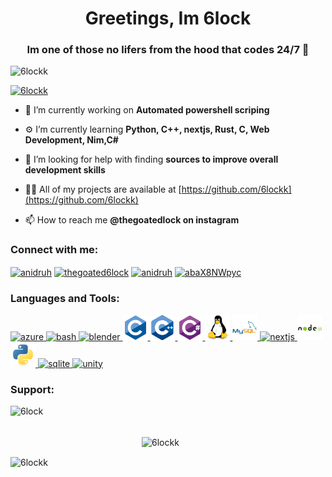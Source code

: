 <h1 align="center">Greetings, Im 6lock</h1>
<h3 align="center">Im one of those no lifers from the hood that codes 24/7 💯</h3>

<p align="left"> <img src="https://komarev.com/ghpvc/?username=6lockk&label=Profile%20views&color=0e75b6&style=flat" alt="6lockk" /> </p>

<p align="left"> <a href="https://github.com/ryo-ma/github-profile-trophy"><img src="https://github-profile-trophy.vercel.app/?username=6lockk" alt="6lockk" /></a> </p>

- 🔭 I’m currently working on **Automated powershell scriping**

- ⚙️ I’m currently learning **Python, C++, nextjs, Rust, C, Web Development, Nim,C#**

- 🤝 I’m looking for help with finding **sources to improve overall development skills**

- 👨‍💻 All of my projects are available at [https://github.com/6lockk](https://github.com/6lockk)

- 📫 How to reach me **@thegoatedlock on instagram**

<h3 align="left">Connect with me:</h3>
<p align="left">
<a href="https://twitter.com/anidruh" target="blank"><img align="center" src="https://raw.githubusercontent.com/rahuldkjain/github-profile-readme-generator/master/src/images/icons/Social/twitter.svg" alt="anidruh" height="30" width="40" /></a>
<a href="https://instagram.com/thegoatedlock" target="blank"><img align="center" src="https://raw.githubusercontent.com/rahuldkjain/github-profile-readme-generator/master/src/images/icons/Social/instagram.svg" alt="thegoated6lock" height="30" width="40" /></a>
<a href="https://www.youtube.com/c/anidruh" target="blank"><img align="center" src="https://raw.githubusercontent.com/rahuldkjain/github-profile-readme-generator/master/src/images/icons/Social/youtube.svg" alt="anidruh" height="30" width="40" /></a>
<a href="https://discord.gg/abaX8NWpyc" target="blank"><img align="center" src="https://raw.githubusercontent.com/rahuldkjain/github-profile-readme-generator/master/src/images/icons/Social/discord.svg" alt="abaX8NWpyc" height="30" width="40" /></a>
</p>

<h3 align="left">Languages and Tools:</h3>
<p align="left"> <a href="https://azure.microsoft.com/en-in/" target="_blank" rel="noreferrer"> <img src="https://www.vectorlogo.zone/logos/microsoft_azure/microsoft_azure-icon.svg" alt="azure" width="40" height="40"/> </a> <a href="https://www.gnu.org/software/bash/" target="_blank" rel="noreferrer"> <img src="https://www.vectorlogo.zone/logos/gnu_bash/gnu_bash-icon.svg" alt="bash" width="40" height="40"/> </a> <a href="https://www.blender.org/" target="_blank" rel="noreferrer"> <img src="https://download.blender.org/branding/community/blender_community_badge_white.svg" alt="blender" width="40" height="40"/> </a> <a href="https://www.cprogramming.com/" target="_blank" rel="noreferrer"> <img src="https://raw.githubusercontent.com/devicons/devicon/master/icons/c/c-original.svg" alt="c" width="40" height="40"/> </a> <a href="https://www.w3schools.com/cpp/" target="_blank" rel="noreferrer"> <img src="https://raw.githubusercontent.com/devicons/devicon/master/icons/cplusplus/cplusplus-original.svg" alt="cplusplus" width="40" height="40"/> </a> <a href="https://www.w3schools.com/cs/" target="_blank" rel="noreferrer"> <img src="https://raw.githubusercontent.com/devicons/devicon/master/icons/csharp/csharp-original.svg" alt="csharp" width="40" height="40"/> </a> <a href="https://www.linux.org/" target="_blank" rel="noreferrer"> <img src="https://raw.githubusercontent.com/devicons/devicon/master/icons/linux/linux-original.svg" alt="linux" width="40" height="40"/> </a> <a href="https://www.mysql.com/" target="_blank" rel="noreferrer"> <img src="https://raw.githubusercontent.com/devicons/devicon/master/icons/mysql/mysql-original-wordmark.svg" alt="mysql" width="40" height="40"/> </a> <a href="https://nextjs.org/" target="_blank" rel="noreferrer"> <img src="https://cdn.worldvectorlogo.com/logos/nextjs-2.svg" alt="nextjs" width="40" height="40"/> </a> <a href="https://nodejs.org" target="_blank" rel="noreferrer"> <img src="https://raw.githubusercontent.com/devicons/devicon/master/icons/nodejs/nodejs-original-wordmark.svg" alt="nodejs" width="40" height="40"/> </a> <a href="https://www.python.org" target="_blank" rel="noreferrer"> <img src="https://raw.githubusercontent.com/devicons/devicon/master/icons/python/python-original.svg" alt="python" width="40" height="40"/> </a> <a href="https://www.sqlite.org/" target="_blank" rel="noreferrer"> <img src="https://www.vectorlogo.zone/logos/sqlite/sqlite-icon.svg" alt="sqlite" width="40" height="40"/> </a> <a href="https://unity.com/" target="_blank" rel="noreferrer"> <img src="https://www.vectorlogo.zone/logos/unity3d/unity3d-icon.svg" alt="unity" width="40" height="40"/> </a> </p>

<h3 align="left">Support:</h3>
<p><a href="https://ko-fi.com/6lock"> <img align="left" src="https://cdn.ko-fi.com/cdn/kofi3.png?v=3" height="50" width="210" alt="6lock" /></a></p><br><br>

<p><img align="center" src="https://github-readme-stats.vercel.app/api/top-langs?username=6lockk&show_icons=true&locale=en&layout=compact" alt="6lockk" /></p>

<p><img align="center" src="https://github-readme-streak-stats.herokuapp.com/?user=6lockk&" alt="6lockk" /></p>
